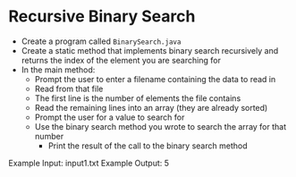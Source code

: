 # Recursive Binary Search

- Create a program called `BinarySearch.java`
- Create a static method that implements binary search recursively and returns the index of the element you are searching for
- In the main method:
  - Prompt the user to enter a filename containing the data to read in
  - Read from that file
  - The first line is the number of elements the file contains
  - Read the remaining lines into an array (they are already sorted)
  - Prompt the user for a value to search for
  - Use the binary search method you wrote to search the array for that number
    - Print the result of the call to the binary search method

Example Input:
input1.txt
Example Output:
5
